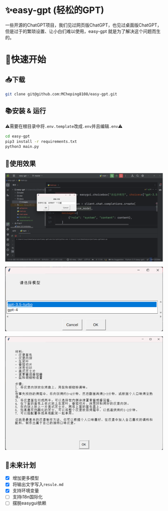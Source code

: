 # ✨easy-gpt (轻松的GPT)

一些开源的ChatGPT项目，我们见过网页版ChatGPT，也见过桌面版ChatGPT，但是过于的繁琐设置、让小白们难以使用，easy-gpt 就是为了解决这个问题而生的。

# 🚀快速开始

##   📥下载

```bash
git clone git@github.com:MCheping8108/easy-gpt.git
```

##  📚安装 & 运行

⚠需要在根目录中将`.env.template`改成`.env`并且编辑`.env`⚠

```bash
cd easy-gpt
pip3 install -r requirements.txt
python3 main.py
```

## 📌使用效果
![Enter content](./docs/images/img.png)

![Choose model](./docs/images/img_1.png)

![answer](./docs/images/img_2.png)

## 🎏未来计划

- [x] 增加更多模型
- [x] 将输出文字写入`resule.md`
- [x] 支持环境变量
- [ ] 支持i18n国际化
-  [ ] 摆脱easygui依赖